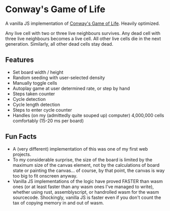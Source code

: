 # Conway's Game of Life

A vanilla JS implementation of [Conway's Game of Life](https://en.wikipedia.org/wiki/Conway%27s_Game_of_Life). Heavily optimized.

Any live cell with two or three live neighbours survives.
Any dead cell with three live neighbours becomes a live cell.
All other live cells die in the next generation. Similarly, all other dead cells stay dead.

## Features

- Set board width / height
- Random seeding with user-selected density
- Manually toggle cells
- Autoplay game at user determined rate, or step by hand
- Steps taken counter
- Cycle detection
- Cycle length detection
- Steps to enter cycle counter
- Handles (on my (admittedly quite souped up) computer) 4,000,000 cells comfortably (15-20 ms per board)

## Fun Facts

- A (very different) implementation of this was one of my first web projects.
- To my considerable surprise, the size of the board is limited by the maximum size of the canvas element, not by the calculations of board state or painting the canvas... of course, by that point, the canvas is way too big to fit onscreen anyway.
- Vanilla JS implementations of the logic have proved FASTER than wasm ones (or at least faster than any wasm ones I've managed to write), whether using rust, assemblyscript, or handrolled wasm for the wasm sourcecode. Shockingly, vanilla JS is faster even if you don't count the tax of copying memory in and out of wasm.
